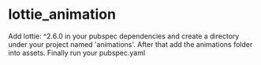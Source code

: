 # lottie_animation

Add lottie: ^2.6.0 in your pubspec dependencies and create a directory under your project named 'animations'. After that add the animations folder into assets. Finally run your pubspec.yaml
